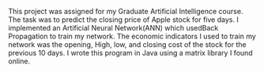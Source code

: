 This project was assigned for my Graduate Artificial Intelligence course. The task was to predict the closing price of Apple stock for five days. I implemented an Artificial Neural Network(ANN) which usedBack Propagation to train my network. The economic indicators I used to train my network was the opening, High, low, and closing cost of the stock for the previous 10 days. I wrote this program in Java using a matrix library I found online.

